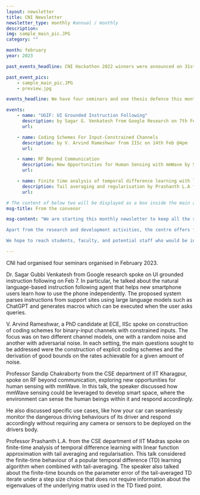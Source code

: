 ```yaml
---
layout: newsletter
title: CNI Newsletter
newsletter_type: monthly #annual / monthly
description: 
img: sample_main_pic.JPG
category: ""

month: february
year: 2023

past_events_headline: CNI Hackathon 2022 winners were announced on 31st January, 2023

past_event_pics:
    - sample_main_pic.JPG
    - preview.jpg

events_headline: We have four seminars and one thesis defence this month.

events:
    - name: "UGIF: UI Grounded Instruction Following"
      description: by Sagar G. Venkatesh from Google Research on 7th Feb @4pm
      url:

    - name: Coding Schemes For Input-Constrained Channels
      description: by V. Arvind Rameshwar from IISc on 14th Feb @4pm
      url:

    - name: RF Beyond Communication
      description: New Opportunities for Human Sensing with mmWave by Sandip Chakraborty from IIT Kharagpur on 21st Feb @4pm
      url:

    - name: Finite time analysis of temporal difference learning with linear function approximation
      description: Tail averaging and regularisation by Prashanth L.A from IIT Madras 28th Feb @4pm
      url:

# The content of below two will be displayed as a box inside the main area.
msg-title: From the convenor

msg-content: "We are starting this monthly newsletter to keep all the stakeholders updated on the centre activities. 

Apart from the research and development activities, the centre offers free online courses, scholarship for students working in the relevant areas, organises weekly seminar series, technical workshops, and annual summer schools. 

We hope to reach students, faculty, and potential staff who would be interested in participating in the centre activities. "

---
```


<!-- Main article -->

CNI had organised four seminars organised in February 2023.  

Dr. Sagar Gubbi Venkatesh from Google research spoke on UI grounded instruction following on Feb 7.   In particular, he talked about the natural language-based instruction following agent that helps new smartphone users learn how to use the phone independently. The proposed system parses instructions from support sites using large language models such as ChatGPT and generates macros which can be executed when the user asks queries.
 
V. Arvind Rameshwar, a PhD candidate at ECE, IISc spoke on construction of coding schemes for binary-input channels with constrained inputs. The focus was on two different channel models, one with a random noise and another with adversarial noise. In each setting, the main questions sought to be addressed were the construction of explicit coding schemes and the derivation of good bounds on the rates achievable for a given amount of noise.  

Professor Sandip Chakraborty from the CSE department of IIT Kharagpur, spoke on RF beyond communication, exploring new opportunities for human sensing with mmWave. In this talk, the speaker discussed how mmWave sensing could be leveraged to develop smart space, where the environment can sense the human beings within it and respond accordingly.

He also discussed specific use cases, like how your car can seamlessly monitor the dangerous driving behaviours of its driver and respond accordingly without requiring any camera or sensors to be deployed on the drivers body. 

Professor Prashanth L.A. from the CSE department of IIT Madras spoke on finite-time analysis of temporal difference learning with linear function approximation with tail averaging and regularisation. This talk considered the finite-time behaviour of a popular temporal difference (TD) learning algorithm when combined with tail-averaging. The speaker also talked about the finite-time bounds on the parameter error of the tail-averaged TD iterate under a step size choice that does not require information about the eigenvalues of the underlying matrix used in the TD fixed point. 

